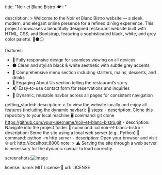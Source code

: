 title: "Noir et Blanc Bistro 🍽️✨"

description: >
  Welcome to the Noir et Blanc Bistro website — a sleek, modern, and elegant online presence
  for a refined dining experience. This project showcases a beautifully designed restaurant website
  built with HTML, CSS, and Bootstrap, featuring a sophisticated black, white, and grey color palette. 🎨⚫⚪

features:
  - 📱 Fully responsive design for seamless viewing on all devices
  - ⚫ Clean and stylish black & white aesthetic with subtle grey accents
  - 🍴 Comprehensive menu section including starters, mains, desserts, and drinks
  - 📝 Engaging About Us section telling the restaurant’s story
  - 📬 Easy-to-use contact form for reservations and inquiries
  - 🔗 Dynamic, reusable navbar across all pages for consistent navigation

getting_started:
  description: >
    To view the website locally and enjoy all features (including the dynamic navbar): 🚀
  steps:
    - description: Clone this repository to your local machine 🖥️
      command: git clone https://github.com/your-username/noir-et-blanc-bistro.git
    - description: Navigate into the project folder 📂
      command: cd noir-et-blanc-bistro
    - description: Serve the site using a local web server (e.g., Python) 🐍
      command: python -m http.server
    - description: Open your browser and visit 🌐
      url: http://localhost:8000
  note: >
    ⚠️ Serving the site through a web server is necessary for the dynamic navbar to load correctly.

screenshots:![image](https://github.com/user-attachments/assets/78963bb3-214a-4a07-92b4-3dd88d825921)


license:
  name: MIT License 📄
  url: LICENSE
